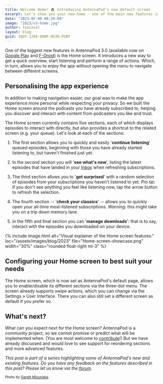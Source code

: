 ```yaml
---
title: Welcome Home! 🏠 Introducing AntennaPod’s new default screen
excerpt: Let's show you your new home - one of the main new features in AntennaPod 3.0.
date: "2023-05-08 08:20:00"
image: "2023/v3-home.jpg"
author: loucasal
layout: blog
guid: 2QUY-1288-Q8NP-HU3N-PSBY
---
```


One of the biggest new features in AntennaPod 3.0 (available now on [Google Play](https://play.google.com/store/apps/details?id=de.danoeh.antennapod) and [F-Droid](https://f-droid.org/packages/de.danoeh.antennapod/)) is the Home screen. It introduces a new way to get a quick overview, start listening and perform a range of actions. Which, in turn, allows you to enjoy the app without opening the menu to navigate between different screens.

## Personalising the app experience

In addition to making navigation easier, our goal was to make the app experience more personal while respecting your privacy. So we built the Home screen around the podcasts you have already subscribed to, helping you discover and interact with content from podcasters you like and trust.

The Home screen currently contains five sections, each of which displays episodes to interact with directly, but also provides a shortcut to the related screen (e.g. your queue). Let's look at each of the sections:

1.  The first section allows you to quickly and easily '**continue listening**' queued episodes, beginning with those you have already started listening to, but haven't finished just yet.

2.  In the second section you will '**see what's new**', listing the latest episodes that have landed in your [Inbox](/blog/2022/10/2-7-release) when refreshing subscriptions.

3.  The third section allows you to '**get surprised**' with a random selection of episodes from your subscriptions you haven't listened to yet. *Pro tip*: if you don't see anything you feel like listening now, tap the arrow button to refresh the selection.

4.  The fourth section -- '**check your classics**' -- allows you to quickly open your all-time most-listened subscriptions. *Warning*: this might take you on a trip down memory lane.

5.  In the fifth and final section you can '**manage downloads**': that is to say, interact with the episodes you downloaded on your device.

{% include image.html
   alt="Visual explainer of the Home screen features."
   loc="/assets/images/blog/2023"
   file="Home-screen-showcase.png"
   width="30%"
   class="rounded float-right ml-3"
%}

## Configuring your Home screen to best suit your needs

The Home screen, which is now set as AntennaPod's default page, allows you to enable/disable its different sections via the three-dot menu. The screen already supports swipe actions, which you can change via the Settings » User Interface. There you can also still set a different screen as default if you prefer so.

## What's next?

What can you expect next for the Home screen? AntennaPod is a community project, so we cannot promise or predict what will be implemented when. (You are most welcome to [contribute](https://antennapod.org/contribute)!) But we have already discussed and would love to see support for reordering sections and more advanced features.

*This post is part of a series highlighting some of AntennaPod's new and existing features. Do you have any feedback on the features described in this post? Please let us know via the [forum](https://forum.antennapod.org).*

<small>Photo by [Garett Mizunaka](https://unsplash.com/@garett3).</small>

